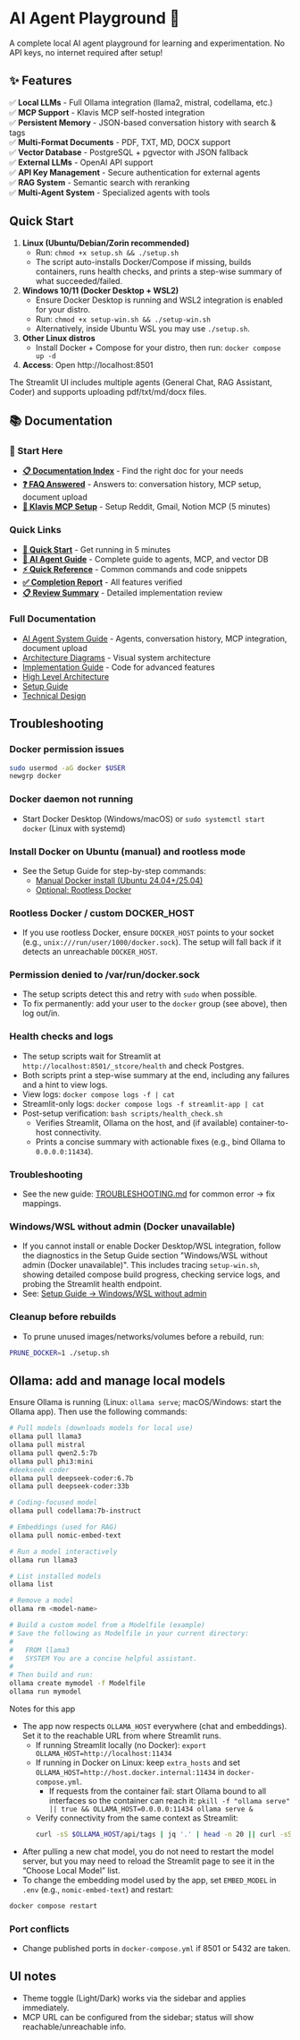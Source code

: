 # AI Agent Playground 🚀

A complete local AI agent playground for learning and experimentation. No API keys, no internet required after setup!

## ✨ Features

✅ **Local LLMs** - Full Ollama integration (llama2, mistral, codellama, etc.)  
✅ **MCP Support** - Klavis MCP self-hosted integration  
✅ **Persistent Memory** - JSON-based conversation history with search & tags  
✅ **Multi-Format Documents** - PDF, TXT, MD, DOCX support  
✅ **Vector Database** - PostgreSQL + pgvector with JSON fallback  
✅ **External LLMs** - OpenAI API support  
✅ **API Key Management** - Secure authentication for external agents  
✅ **RAG System** - Semantic search with reranking  
✅ **Multi-Agent System** - Specialized agents with tools

## Quick Start

1. **Linux (Ubuntu/Debian/Zorin recommended)**
   - Run: `chmod +x setup.sh && ./setup.sh`
   - The script auto-installs Docker/Compose if missing, builds containers, runs health checks, and prints a step-wise summary of what succeeded/failed.
2. **Windows 10/11 (Docker Desktop + WSL2)**
   - Ensure Docker Desktop is running and WSL2 integration is enabled for your distro.
   - Run: `chmod +x setup-win.sh && ./setup-win.sh`
   - Alternatively, inside Ubuntu WSL you may use `./setup.sh`.
3. **Other Linux distros**
   - Install Docker + Compose for your distro, then run: `docker compose up -d`
3. **Access**: Open http://localhost:8501

The Streamlit UI includes multiple agents (General Chat, RAG Assistant, Coder) and supports uploading pdf/txt/md/docx files.

## 📚 Documentation

### 🎯 Start Here
- **[📋 Documentation Index](DOCUMENTATION_INDEX.md)** - Find the right doc for your needs
- **[❓ FAQ Answered](AI_AGENT_FAQ_ANSWERED.md)** - Answers to: conversation history, MCP setup, document upload
- **[🔌 Klavis MCP Setup](KLAVIS_MCP_QUICKSTART.md)** - Setup Reddit, Gmail, Notion MCP (5 minutes)

### Quick Links
- **[🚀 Quick Start](QUICK_START.md)** - Get running in 5 minutes
- **[📖 AI Agent Guide](docs/AI_AGENT_GUIDE.md)** - Complete guide to agents, MCP, and vector DB
- **[⚡ Quick Reference](QUICK_REFERENCE.md)** - Common commands and code snippets
- **[✅ Completion Report](COMPLETION_REPORT.md)** - All features verified
- **[📋 Review Summary](REVIEW_SUMMARY.md)** - Detailed implementation review

### Full Documentation
- [AI Agent System Guide](docs/AI_AGENT_GUIDE.md) - Agents, conversation history, MCP integration, document upload
- [Architecture Diagrams](docs/AGENT_ARCHITECTURE_DIAGRAM.md) - Visual system architecture
- [Implementation Guide](AGENT_IMPROVEMENTS.md) - Code for advanced features
- [High Level Architecture](docs/HLA.md)
- [Setup Guide](docs/SETUP.md)
- [Technical Design](docs/HLD.md)

## Troubleshooting

### Docker permission issues
```bash
sudo usermod -aG docker $USER
newgrp docker
```

### Docker daemon not running
- Start Docker Desktop (Windows/macOS) or `sudo systemctl start docker` (Linux with systemd)

### Install Docker on Ubuntu (manual) and rootless mode
- See the Setup Guide for step-by-step commands:
  - [Manual Docker install (Ubuntu 24.04+/25.04)](docs/SETUP.md#manual-docker-install-ubuntu-2404-2504)
  - [Optional: Rootless Docker](docs/SETUP.md#optional-rootless-docker)

### Rootless Docker / custom DOCKER_HOST
- If you use rootless Docker, ensure `DOCKER_HOST` points to your socket (e.g., `unix:///run/user/1000/docker.sock`). The setup will fall back if it detects an unreachable `DOCKER_HOST`.

### Permission denied to /var/run/docker.sock
- The setup scripts detect this and retry with `sudo` when possible.
- To fix permanently: add your user to the `docker` group (see above), then log out/in.

### Health checks and logs
- The setup scripts wait for Streamlit at `http://localhost:8501/_stcore/health` and check Postgres.
- Both scripts print a step-wise summary at the end, including any failures and a hint to view logs.
- View logs: `docker compose logs -f | cat`
- Streamlit-only logs: `docker compose logs -f streamlit-app | cat`
- Post-setup verification: `bash scripts/health_check.sh`
  - Verifies Streamlit, Ollama on the host, and (if available) container-to-host connectivity.
  - Prints a concise summary with actionable fixes (e.g., bind Ollama to `0.0.0.0:11434`).

### Troubleshooting
- See the new guide: [TROUBLESHOOTING.md](TROUBLESHOOTING.md) for common error → fix mappings.

### Windows/WSL without admin (Docker unavailable)
- If you cannot install or enable Docker Desktop/WSL integration, follow the diagnostics in the Setup Guide section "Windows/WSL without admin (Docker unavailable)". This includes tracing `setup-win.sh`, showing detailed compose build progress, checking service logs, and probing the Streamlit health endpoint.
- See: [Setup Guide → Windows/WSL without admin](docs/SETUP.md#windowswsl-without-admin-docker-unavailable)

### Cleanup before rebuilds
- To prune unused images/networks/volumes before a rebuild, run:
```bash
PRUNE_DOCKER=1 ./setup.sh
```

## Ollama: add and manage local models

Ensure Ollama is running (Linux: `ollama serve`; macOS/Windows: start the Ollama app). Then use the following commands:

```bash
# Pull models (downloads models for local use)
ollama pull llama3
ollama pull mistral
ollama pull qwen2.5:7b
ollama pull phi3:mini
#deekseek coder
ollama pull deepseek-coder:6.7b
ollama pull deepseek-coder:33b

# Coding-focused model
ollama pull codellama:7b-instruct

# Embeddings (used for RAG)
ollama pull nomic-embed-text

# Run a model interactively
ollama run llama3

# List installed models
ollama list

# Remove a model
ollama rm <model-name>

# Build a custom model from a Modelfile (example)
# Save the following as Modelfile in your current directory:
#
#   FROM llama3
#   SYSTEM You are a concise helpful assistant.
#
# Then build and run:
ollama create mymodel -f Modelfile
ollama run mymodel
```

Notes for this app
- The app now respects `OLLAMA_HOST` everywhere (chat and embeddings). Set it to the reachable URL from where Streamlit runs.
  - If running Streamlit locally (no Docker): `export OLLAMA_HOST=http://localhost:11434`
  - If running in Docker on Linux: keep `extra_hosts` and set `OLLAMA_HOST=http://host.docker.internal:11434` in `docker-compose.yml`.
    - If requests from the container fail: start Ollama bound to all interfaces so the container can reach it: `pkill -f "ollama serve" || true && OLLAMA_HOST=0.0.0.0:11434 ollama serve &`
  - Verify connectivity from the same context as Streamlit:
    ```bash
    curl -sS $OLLAMA_HOST/api/tags | jq '.' | head -n 20 || curl -sS $OLLAMA_HOST/api/tags
    ```
- After pulling a new chat model, you do not need to restart the model server, but you may need to reload the Streamlit page to see it in the “Choose Local Model” list.
- To change the embedding model used by the app, set `EMBED_MODEL` in `.env` (e.g., `nomic-embed-text`) and restart:
```bash
docker compose restart
```

### Port conflicts
- Change published ports in `docker-compose.yml` if 8501 or 5432 are taken.

## UI notes
- Theme toggle (Light/Dark) works via the sidebar and applies immediately.
- MCP URL can be configured from the sidebar; status will show reachable/unreachable info.
